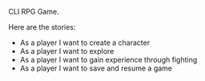 CLI RPG Game.

Here are the stories:
- As a player I want to create a character
- As a player I want to explore
- As a player I want to gain experience through fighting
- As a player I want to save and resume a game
